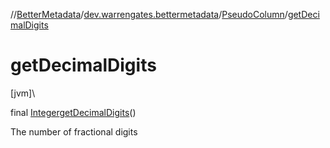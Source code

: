 //[BetterMetadata](../../../index.md)/[dev.warrengates.bettermetadata](../index.md)/[PseudoColumn](index.md)/[getDecimalDigits](get-decimal-digits.md)

# getDecimalDigits

[jvm]\

final [Integer](https://docs.oracle.com/javase/8/docs/api/java/lang/Integer.html)[getDecimalDigits](get-decimal-digits.md)()

The number of fractional digits
